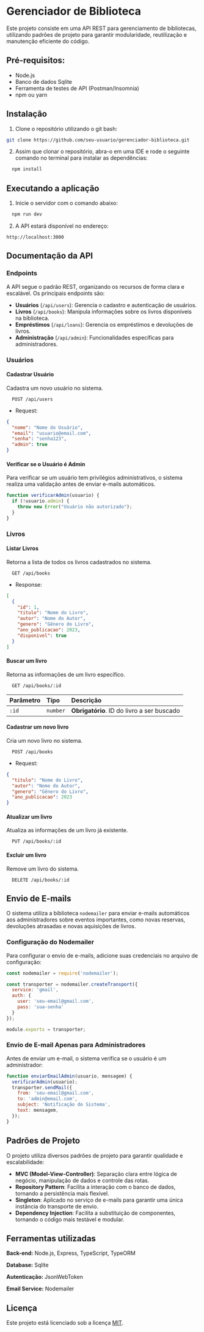 # Gerenciador de Biblioteca

Este projeto consiste em uma API REST para gerenciamento de bibliotecas, utilizando padrões de projeto para garantir modularidade, reutilização e manutenção eficiente do código.

## Pré-requisitos:
- Node.js
- Banco de dados Sqlite
- Ferramenta de testes de API (Postman/Insomnia)
- npm ou yarn

## Instalação

1. Clone o repositório utilizando o git bash:

```bash
git clone https://github.com/seu-usuario/gerenciador-biblioteca.git
```

2. Assim que clonar o repositório, abra-o em uma IDE e rode o seguinte comando no terminal para instalar as dependências: 

```bash
  npm install
```
    
## Executando a aplicação

1. Inicie o servidor com o comando abaixo:

```bash
  npm run dev
```

2. A API estará disponível no endereço:

```http
http://localhost:3000
```

## Documentação da API

### Endpoints

A API segue o padrão REST, organizando os recursos de forma clara e escalável. Os principais endpoints são:

- **Usuários** (`/api/users`): Gerencia o cadastro e autenticação de usuários.
- **Livros** (`/api/books`): Manipula informações sobre os livros disponíveis na biblioteca.
- **Empréstimos** (`/api/loans`): Gerencia os empréstimos e devoluções de livros.
- **Administração** (`/api/admin`): Funcionalidades específicas para administradores.

### Usuários

#### Cadastrar Usuário

Cadastra um novo usuário no sistema.

```http
  POST /api/users
```

* Request: 
```JSON
{
  "nome": "Nome do Usuário",
  "email": "usuario@email.com",
  "senha": "senha123",
  "admin": true
}
```

#### Verificar se o Usuário é Admin

Para verificar se um usuário tem privilégios administrativos, o sistema realiza uma validação antes de enviar e-mails automáticos.

```js
function verificarAdmin(usuario) {
  if (!usuario.admin) {
    throw new Error("Usuário não autorizado");
  }
}
```

### Livros

#### Listar Livros

Retorna a lista de todos os livros cadastrados no sistema.

```http
  GET /api/books
```

* Response: 
```JSON
[
  {
    "id": 1,
    "titulo": "Nome do Livro",
    "autor": "Nome do Autor",
    "genero": "Gênero do Livro",
    "ano_publicacao": 2023,
    "disponivel": true
  }
]
```

#### Buscar um livro

Retorna as informações de um livro específico.

```http
  GET /api/books/:id
```

| Parâmetro   | Tipo       | Descrição                           |
| :---------- | :--------- | :---------------------------------- |
| `:id` | `number` | **Obrigatório**. ID do livro a ser buscado |

#### Cadastrar um novo livro

Cria um novo livro no sistema.

```http
  POST /api/books
```

* Request: 
```JSON
{
  "titulo": "Nome do Livro",
  "autor": "Nome do Autor",
  "genero": "Gênero do Livro",
  "ano_publicacao": 2023
}
```

#### Atualizar um livro

Atualiza as informações de um livro já existente.

```http
  PUT /api/books/:id
```

#### Excluir um livro

Remove um livro do sistema.

```http
  DELETE /api/books/:id
```

## Envio de E-mails

O sistema utiliza a biblioteca `nodemailer` para enviar e-mails automáticos aos administradores sobre eventos importantes, como novas reservas, devoluções atrasadas e novas aquisições de livros.

### Configuração do Nodemailer

Para configurar o envio de e-mails, adicione suas credenciais no arquivo de configuração:

```js
const nodemailer = require('nodemailer');

const transporter = nodemailer.createTransport({
  service: 'gmail',
  auth: {
    user: 'seu-email@gmail.com',
    pass: 'sua-senha'
  }
});

module.exports = transporter;
```

### Envio de E-mail Apenas para Administradores

Antes de enviar um e-mail, o sistema verifica se o usuário é um administrador:

```js
function enviarEmailAdmin(usuario, mensagem) {
  verificarAdmin(usuario);
  transporter.sendMail({
    from: 'seu-email@gmail.com',
    to: 'admin@email.com',
    subject: 'Notificação do Sistema',
    text: mensagem,
  });
}
```

## Padrões de Projeto

O projeto utiliza diversos padrões de projeto para garantir qualidade e escalabilidade:

- **MVC (Model-View-Controller)**: Separação clara entre lógica de negócio, manipulação de dados e controle das rotas.
- **Repository Pattern**: Facilita a interação com o banco de dados, tornando a persistência mais flexível.
- **Singleton**: Aplicado no serviço de e-mails para garantir uma única instância do transporte de envio.
- **Dependency Injection**: Facilita a substituição de componentes, tornando o código mais testável e modular.

## Ferramentas utilizadas

**Back-end:** Node.js, Express, TypeScript, TypeORM

**Database:** Sqlite

**Autenticação:** JsonWebToken

**Email Service:** Nodemailer

## Licença

Este projeto está licenciado sob a licença [MIT](https://choosealicense.com/licenses/mit/).

